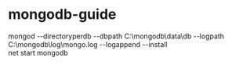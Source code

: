 # mongodb-guide

mongod --directoryperdb --dbpath C:\mongodb\data\db --logpath C:\mongodb\log\mongo.log --logappend --install
<br>
net start mongodb
